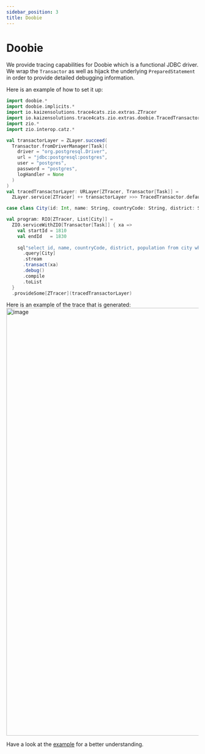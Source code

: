```yaml
---
sidebar_position: 3
title: Doobie
---
```


# Doobie
We provide tracing capabilities for Doobie which is a functional JDBC driver. We wrap the `Transactor` as well as hijack 
the underlying `PreparedStatement` in order to provide detailed debugging information. 

Here is an example of how to set it up:

```scala mdoc:compile-only
import doobie.*
import doobie.implicits.*
import io.kaizensolutions.trace4cats.zio.extras.ZTracer
import io.kaizensolutions.trace4cats.zio.extras.doobie.TracedTransactor
import zio.*
import zio.interop.catz.*

val transactorLayer = ZLayer.succeed(
  Transactor.fromDriverManager[Task](
    driver = "org.postgresql.Driver",
    url = "jdbc:postgresql:postgres",
    user = "postgres",
    password = "postgres",
    logHandler = None
  )
)
val tracedTransactorLayer: URLayer[ZTracer, Transactor[Task]] =
  ZLayer.service[ZTracer] ++ transactorLayer >>> TracedTransactor.default

case class City(id: Int, name: String, countryCode: String, district: String, population: Int)

val program: RIO[ZTracer, List[City]] = 
  ZIO.serviceWithZIO[Transactor[Task]] { xa =>
    val startId = 1810
    val endId   = 1830
    
    sql"select id, name, countryCode, district, population from city where id > $startId and id < $endId"
      .query[City]
      .stream
      .transact(xa)
      .debug()
      .compile
      .toList
  }
  .provideSome[ZTracer](tracedTransactorLayer)
```

Here is an example of the trace that is generated:
<img width="1119" alt="image" src="https://github.com/kaizen-solutions/trace4cats-zio-extras/assets/14280155/71e1aa67-461b-4e76-bc6b-ea9eacc74e98"></img>

Have a look at the [example](https://github.com/kaizen-solutions/trace4cats-zio-extras/blob/main/doobie-examples/src/main/scala/doobie/PostgresExampleApp.scala) for a better understanding.